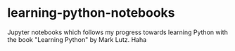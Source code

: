 # learning-python-notebooks
Jupyter notebooks which follows my progress towards learning Python with the book "Learning Python" by Mark Lutz.
Haha

